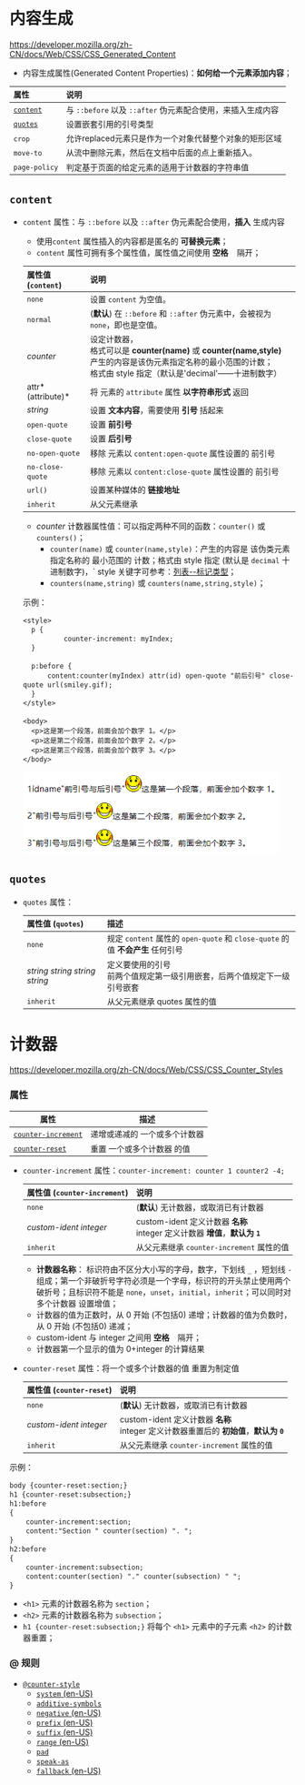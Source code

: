 # 内容生成

https://developer.mozilla.org/zh-CN/docs/Web/CSS/CSS_Generated_Content

- 内容生成属性(Generated Content Properties)：**如何给一个元素添加内容**；

| 属性                  | 说明                                                        |
| :-------------------- | :---------------------------------------------------------- |
| [`content`](#content) | 与 `::before` 以及 `::after` 伪元素配合使用，来插入生成内容 |
| [`quotes`](#quotes)   | 设置嵌套引用的引号类型                                      |
| `crop`                | 允许replaced元素只是作为一个对象代替整个对象的矩形区域      |
| `move-to`             | 从流中删除元素，然后在文档中后面的点上重新插入。            |
| `page-policy`         | 判定基于页面的给定元素的适用于计数器的字符串值              |



## `content`

- <a name="content">`content`</a> 属性：与 `::before` 以及 `::after` 伪元素配合使用，**插入** 生成内容

  - 使用`content` 属性插入的内容都是匿名的 **可替换元素**；
  - `content` 属性可拥有多个属性值，属性值之间使用 **空格** ` ` 隔开；

  | 属性值 (`content`) | 说明                                                         |
  | :----------------- | :----------------------------------------------------------- |
  | `none`             | 设置 `content` 为空值。                                      |
  | `normal`           | (**默认**) 在 `::before` 和 `::after` 伪元素中，会被视为 `none`，即也是空值。 |
  | *counter*          | 设定计数器，<br />格式可以是 **counter(name)** 或 **counter(name,style)** <br />产生的内容是该伪元素指定名称的最小范围的计数；<br />格式由 style 指定（默认是'decimal'——十进制数字） |
  | attr*(attribute)*  | 将 元素的 `attribute` 属性 **以字符串形式** 返回             |
  | *string*           | 设置 **文本内容**，需要使用 **引号** 括起来                  |
  | `open-quote`       | 设置 **前引号**                                              |
  | `close-quote`      | 设置 **后引号**                                              |
  | `no-open-quote`    | 移除 元素以 `content:open-quote` 属性设置的 前引号           |
  | `no-close-quote`   | 移除 元素以 `content:close-quote` 属性设置的 前引号          |
  | `url()`            | 设置某种媒体的 **链接地址**                                  |
  | `inherit`          | 从父元素继承                                                 |

  - *counter* 计数器属性值：可以指定两种不同的函数：`counter()` 或 `counters()`；
    - `counter(name)` 或 `counter(name,style)`：产生的内容是 该伪类元素 指定名称的 最小范围的 计数；格式由 style 指定 (默认是 `decimal` 十进制数字)，` style 关键字可参考：[列表--标记类型](./8.CSS属性--超链接、列表、表格.md)；
    - `counters(name,string)` 或 `counters(name,string,style)`；

  示例：

  ```
  <style>
  	p {
    		counter-increment: myIndex;
  	}
  
  	p:before {
  		content:counter(myIndex) attr(id) open-quote "前后引号" close-quote url(smiley.gif);
  	}
  </style>
  
  <body>
  	<p>这是第一个段落，前面会加个数字 1。</p>
  	<p>这是第二个段落，前面会加个数字 2。</p>
  	<p>这是第三个段落，前面会加个数字 3。</p>
  </body>
  ```

  ![image-20220731232539042](.image/6.CSS属性--内容生成、计数器/image-20220731232539042.png)



## `quotes`

- <a name="quotes">`quotes`</a> 属性：

  | 属性值 (`quotes`)             | 描述                                                         |
  | :---------------------------- | :----------------------------------------------------------- |
  | `none`                        | 规定 `content` 属性的 `open-quote` 和 `close-quote` 的值 **不会产生** 任何引号 |
  | *string string string string* | 定义要使用的引号<br />前两个值规定第一级引用嵌套，后两个值规定下一级引号嵌套 |
  | `inherit`                     | 从父元素继承 quotes 属性的值                                 |



# 计数器

https://developer.mozilla.org/zh-CN/docs/Web/CSS/CSS_Counter_Styles

### 属性

| 属性                                      | 描述                          |
| ----------------------------------------- | ----------------------------- |
| [`counter-increment`](#counter-increment) | 递增或递减的 一个或多个计数器 |
| [`counter-reset`](#counter-reset)         | 重置 一个或多个计数器 的值    |

- <a name="counter-increment">`counter-increment`</a> 属性：`counter-increment: counter 1 counter2 -4;`

  | 属性值 (`counter-increment`) | 说明                                                         |
  | :--------------------------- | :----------------------------------------------------------- |
  | `none`                       | (**默认**) 无计数器，或取消已有计数器                        |
  | *custom-ident integer*       | custom-ident 定义计数器 **名称**<br />integer 定义计数器 **增值**，**默认为 `1`** |
  | `inherit`                    | 从父元素继承 `counter-increment` 属性的值                    |

  - **计数器名称**： 标识符由不区分大小写的字母，数字，下划线 `_` ，短划线 `-` 组成；第一个非破折号字符必须是一个字母，标识符的开头禁止使用两个破折号；且标识符不能是 `none`，`unset`，`initial`，`inherit`；可以同时对 多个计数器 设置增值；
  - 计数器的值为正数时，从 0 开始 (不包括0) 递增；计数器的值为负数时，从 0 开始 (不包括0) 递减；
  - custom-ident 与 integer 之间用 **空格 ` `** 隔开；
  - 计数器第一个显示的值为 0+integer 的计算结果

- <a name="counter-reset">`counter-reset`</a> 属性：将一个或多个计数器的值 重置为制定值

  | 属性值 (`counter-reset`) | 说明                                                         |
  | :----------------------- | :----------------------------------------------------------- |
  | `none`                   | (**默认**) 无计数器，或取消已有计数器                        |
  | *custom-ident integer*   | custom-ident 定义计数器 **名称**<br />integer 定义计数器重置后的 **初始值**，**默认为 `0`** |
  | `inherit`                | 从父元素继承 `counter-increment` 属性的值                    |

示例：

```
body {counter-reset:section;}
h1 {counter-reset:subsection;}
h1:before
{
	counter-increment:section;
	content:"Section " counter(section) ". ";
}
h2:before 
{
	counter-increment:subsection;
	content:counter(section) "." counter(subsection) " ";
}
```

- `<h1>` 元素的计数器名称为 `section`；
- `<h2>` 元素的计数器名称为 `subsection`；
- `h1 {counter-reset:subsection;}` 将每个 `<h1>` 元素中的子元素 `<h2>` 的计数器重置；



### @ 规则

- [`@counter-style`](https://developer.mozilla.org/zh-CN/docs/Web/CSS/@counter-style)
  - [`system` (en-US)](https://developer.mozilla.org/en-US/docs/Web/CSS/@counter-style/system)
  - [`additive-symbols`](https://developer.mozilla.org/zh-CN/docs/Web/CSS/@counter-style/additive-symbols)
  - [`negative` (en-US)](https://developer.mozilla.org/en-US/docs/Web/CSS/@counter-style/negative)
  - [`prefix` (en-US)](https://developer.mozilla.org/en-US/docs/Web/CSS/@counter-style/prefix)
  - [`suffix` (en-US)](https://developer.mozilla.org/en-US/docs/Web/CSS/@counter-style/suffix)
  - [`range` (en-US)](https://developer.mozilla.org/en-US/docs/Web/CSS/@counter-style/range)
  - [`pad`](https://developer.mozilla.org/zh-CN/docs/Web/CSS/@counter-style/pad)
  - [`speak-as`](https://developer.mozilla.org/zh-CN/docs/Web/CSS/@counter-style/speak-as)
  - [`fallback` (en-US)](https://developer.mozilla.org/en-US/docs/Web/CSS/@counter-style/fallback)



